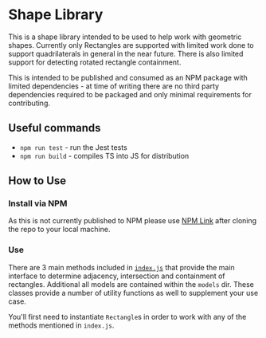 # Shape Library
This is a shape library intended to be used to help work with geometric shapes. Currently only Rectangles are supported with limited work done to support 
quadrilaterals in general in the near future. There is also limited support for detecting rotated rectangle containment. 

This is intended to be published and consumed as an NPM package with limited dependencies - at time of writing there are no third party dependencies required 
to be packaged and only minimal requirements for contributing. 

## Useful commands
- `npm run test` - run the Jest tests
- `npm run build` - compiles TS into JS for distribution

## How to Use
### Install via NPM
As this is not currently published to NPM please use [NPM Link](https://docs.npmjs.com/cli/v8/commands/npm-link) after cloning the repo to your local machine.

### Use
There are 3 main methods included in [`index.js`](./src/index.js) that provide the main interface to determine adjacency, intersection and containment of rectangles. Additional all models are contained within the `models` dir. These classes provide a number of utility functions as well to supplement your use case. 

You'll first need to instantiate `Rectangle`s in order to work with any of the methods mentioned in `index.js`.